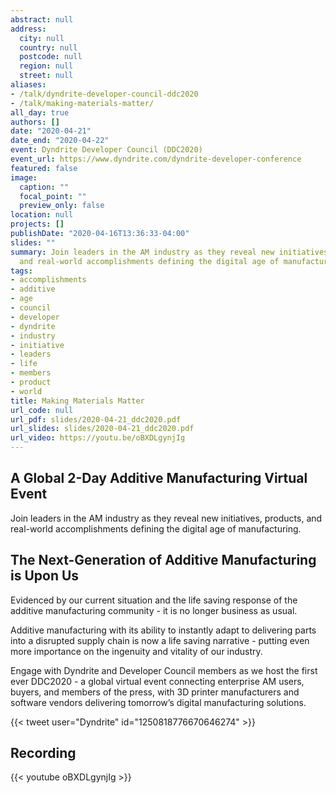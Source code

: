 ```yaml
---
abstract: null
address:
  city: null
  country: null
  postcode: null
  region: null
  street: null
aliases:
- /talk/dyndrite-developer-council-ddc2020
- /talk/making-materials-matter/
all_day: true
authors: []
date: "2020-04-21"
date_end: "2020-04-22"
event: Dyndrite Developer Council (DDC2020)
event_url: https://www.dyndrite.com/dyndrite-developer-conference
featured: false
image:
  caption: ""
  focal_point: ""
  preview_only: false
location: null
projects: []
publishDate: "2020-04-16T13:36:33-04:00"
slides: ""
summary: Join leaders in the AM industry as they reveal new initiatives, products,
  and real-world accomplishments defining the digital age of manufacturing.
tags:
- accomplishments
- additive
- age
- council
- developer
- dyndrite
- industry
- initiative
- leaders
- life
- members
- product
- world
title: Making Materials Matter
url_code: null
url_pdf: slides/2020-04-21_ddc2020.pdf
url_slides: slides/2020-04-21_ddc2020.pdf
url_video: https://youtu.be/oBXDLgynjIg
---
```


## A Global 2-Day Additive Manufacturing Virtual Event

Join leaders in the AM industry as they reveal new initiatives, products, and real-world accomplishments defining the digital age of manufacturing.

## The Next-Generation of Additive Manufacturing is Upon Us

Evidenced by our current situation and the life saving response of the additive manufacturing community - it is no longer business as usual.

Additive manufacturing with its ability to instantly adapt to delivering parts into a disrupted supply chain is now a life saving narrative - putting even more importance on the ingenuity and vitality of our industry.

Engage with Dyndrite and Developer Council members as we host the first ever DDC2020 - a global virtual event connecting enterprise AM users, buyers, and members of the press, with 3D printer manufacturers and software vendors delivering tomorrow’s digital manufacturing solutions.

{{< tweet user="Dyndrite" id="1250818776670646274" >}}

## Recording

{{< youtube oBXDLgynjIg >}}